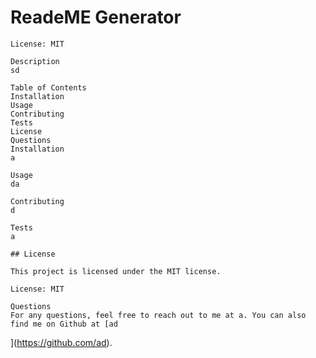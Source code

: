 # ReadeME Generator
    
    License: MIT
    
    Description
    sd
    
    Table of Contents
    Installation
    Usage
    Contributing
    Tests
    License
    Questions
    Installation
    a
    
    Usage
    da
    
    Contributing
    d
    
    Tests
    a
    
    ## License
    
    This project is licensed under the MIT license.
    
    License: MIT
    
    Questions
    For any questions, feel free to reach out to me at a. You can also find me on Github at [ad
    
    
    
    
](https://github.com/ad).
